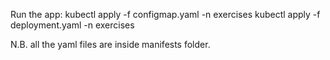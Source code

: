 Run the app:
kubectl apply -f configmap.yaml -n exercises
kubectl apply -f deployment.yaml -n exercises

N.B. all the yaml files are inside manifests folder.
